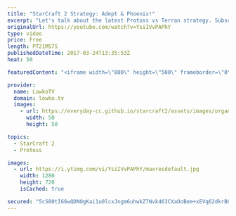 ```yaml
---
title: "StarCraft 2 Strategy: Adept & Phoenix!"
excerpt: "Let's talk about the latest Protoss vs Terran strategy. Subscribe for more videos: http://lowko.tv/youtube Proxy Oracle build: https://goo.gl/CvGoaB  The Protoss versus Terran match-up has been a tough one for Protoss over the last few months. However, recently the match-up has started looking in favour"
originalUrl: https://youtube.com/watch?v=YsiIVvPAPhY
type: video
price: Free
length: PT21M57S
publishedDateTime: 2017-03-24T13:35:53Z
heat: 50

featuredContent: "<iframe width=\"800\" height=\"500\" frameborder=\"0\" src=\"https://www.youtube.com/embed/YsiIVvPAPhY\" allow=\"accelerometer; autoplay; encrypted-media; gyroscope; picture-in-picture\" allowfullscreen></iframe>"

provider:
  name: LowkoTV
  domain: lowko.tv
  images:
    - url: https://everyday-cc.github.io/starcraft2/assets/images/organizations/lowko.tv-50x50.jpg
      width: 50
      height: 50

topics:
  - StarCraft 2
  - Protoss

images:
  - url: https://i.ytimg.com/vi/YsiIVvPAPhY/maxresdefault.jpg
    width: 1280
    height: 720
    isCached: true

secured: "5cS80tI66wQDNOgKai1u0lcxJngm6uhwkZ7Nvk463CXaOoBem+xEVq62dkrB8xk5pH6hyii+460CB/nhSalHpDs27Y+UJwf+O9Uu6u7X4rSyaT2O56WguTBceBP4wXRi4sCypOKr/EGNjBLdxbJsHAUGibNT9mNKeJBlTkzUkSeXl2sZBZIXGH2fR+7mQq7h7g+MNTts8iK0/uR/9G3WnYUNh9/Lb7E2195yqbPMsa91R7+ZmUP8yg4ejszKMHgeHb0GOppeSNM2fyWH9yVPskQb/HFPXGhNFYLY7UKI4+F+uT4/wz0wQGnTNU8ebIaJHgP67IxKx3SdZwhZgWFWYhSQ3dYMBlyTNoaQLMjLHmkp++6kXQtDKBsxVNsAo0G3ENVj9MYAk5kyVRckuPv7XaoE5VK9h6DnRewLhpG3YOc=;voxgb/QGXo/tuuhqJq5lLQ=="
---
```


